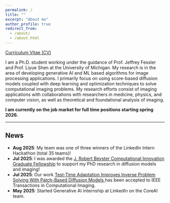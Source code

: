 ```yaml
---
permalink: /
title: ""
excerpt: "About me"
author_profile: true
redirect_from: 
  - /about/
  - /about.html
---
```


[Curriculum Vitae (CV)](https://jasonhu4.github.io/jason_hu_cv.pdf)

I am a Ph.D. student working under the guidance of Prof. Jeffrey Fessler and Prof. Liyue Shen at the University of Michigan. My research is in the area of developing generative AI and ML based algorithms for image processing applications. I primarily focus on using score-based diffusion models coupled with deep learning and optimization techniques to solve computational imaging problems. My research efforts consist of imaging applications with collaborations with researchers in medicine, physics, and computer vision, as well as theoretical and foundational analysis of imaging.


**I am currently on the job market for full time positions starting spring 2026.**

---

## News
- **Aug 2025**: My team was one of three winners of the LinkedIn Intern Hackathon (total 35 teams)!
- **Jul 2025**: I was awarded the [J. Robert Beyster Computational Innovation Graduate Fellowship](https://ece.engin.umich.edu/stories/jason-hu-receives-beyster-fellowship-to-support-research-in-generative-ai-and-ml-for-imaging) to support my PhD research in diffusion models and imaging!
- **Jul 2025**: Our work [Test-Time Adaptation Improves Inverse Problem Solving With Patch-Based Diffusion Models
](https://ieeexplore.ieee.org/document/11074715) has been accepted to IEEE Transactions in Computational Imaging.
- **May 2025**: Started Generative AI internship at LinkedIn on the CoreAI team. 
